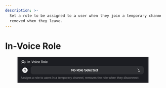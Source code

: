 ```yaml
---
description: >-
  Set a role to be assigned to a user when they join a temporary channel and
  removed when they leave.
---
```


# In-Voice Role

<figure><img src="../../../.gitbook/assets/image (15).png" alt=""><figcaption></figcaption></figure>
